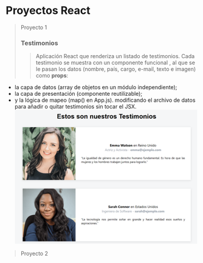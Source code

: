 # Proyectos React

> Proyecto 1
> ### Testimonios
>> Aplicación React que renderiza un listado de testimonios.
  Cada testimonio se muestra con un componente funcional <Testimonio />, al que se le pasan los datos (nombre, país, cargo, e-mail, texto e imagen) como **props**:
  - la capa de datos (array de objetos en un módulo independiente);
  - la capa de presentación (componente reutilizable);
  - y la lógica de mapeo (map() en App.js).
  modificando el archivo de datos para añadir o quitar testimonios sin tocar el JSX.
  ![testimonios](testimonios/public/testimonios.PNG)

> Proyecto 2
